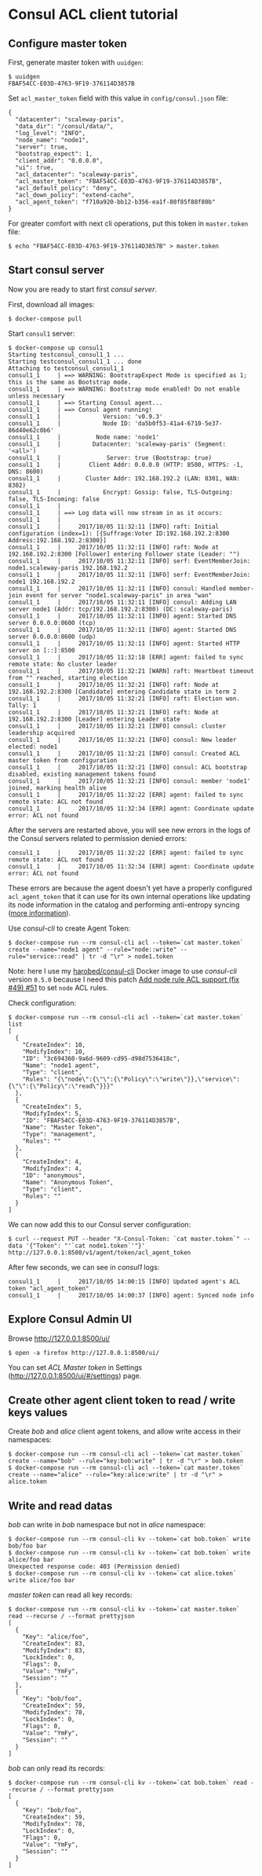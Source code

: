 # Consul ACL client tutorial

## Configure master token

First, generate master token with `uuidgen`:

```
$ uuidgen
FBAF54CC-E03D-4763-9F19-376114D3857B
```

Set `acl_master_token` field with this value in `config/consul.json` file:

```
{
  "datacenter": "scaleway-paris",
  "data_dir": "/consul/data/",
  "log_level": "INFO",
  "node_name": "node1",
  "server": true,
  "bootstrap_expect": 1,
  "client_addr": "0.0.0.0",
  "ui": true,
  "acl_datacenter": "scaleway-paris",
  "acl_master_token": "FBAF54CC-E03D-4763-9F19-376114D3857B",
  "acl_default_policy": "deny",
  "acl_down_policy": "extend-cache",
  "acl_agent_token": "f710a920-bb12-b356-ea1f-80f85f88f80b"
}
```

For greater comfort with next cli operations, put this token in `master.token` file:

```
$ echo "FBAF54CC-E03D-4763-9F19-376114D3857B" > master.token
```


## Start consul server

Now you are ready to start first *consul server*.

First, download all images:

```
$ docker-compose pull
```

Start `consul1` server:

```
$ docker-compose up consul1
Starting testconsul_consul1_1 ...
Starting testconsul_consul1_1 ... done
Attaching to testconsul_consul1_1
consul1_1     | ==> WARNING: BootstrapExpect Mode is specified as 1; this is the same as Bootstrap mode.
consul1_1     | ==> WARNING: Bootstrap mode enabled! Do not enable unless necessary
consul1_1     | ==> Starting Consul agent...
consul1_1     | ==> Consul agent running!
consul1_1     |            Version: 'v0.9.3'
consul1_1     |            Node ID: 'da5b0f53-41a4-6710-5e37-86d40e62c0b6'
consul1_1     |          Node name: 'node1'
consul1_1     |         Datacenter: 'scaleway-paris' (Segment: '<all>')
consul1_1     |             Server: true (Bootstrap: true)
consul1_1     |        Client Addr: 0.0.0.0 (HTTP: 8500, HTTPS: -1, DNS: 8600)
consul1_1     |       Cluster Addr: 192.168.192.2 (LAN: 8301, WAN: 8302)
consul1_1     |            Encrypt: Gossip: false, TLS-Outgoing: false, TLS-Incoming: false
consul1_1     |
consul1_1     | ==> Log data will now stream in as it occurs:
consul1_1     |
consul1_1     |     2017/10/05 11:32:11 [INFO] raft: Initial configuration (index=1): [{Suffrage:Voter ID:192.168.192.2:8300 Address:192.168.192.2:8300}]
consul1_1     |     2017/10/05 11:32:11 [INFO] raft: Node at 192.168.192.2:8300 [Follower] entering Follower state (Leader: "")
consul1_1     |     2017/10/05 11:32:11 [INFO] serf: EventMemberJoin: node1.scaleway-paris 192.168.192.2
consul1_1     |     2017/10/05 11:32:11 [INFO] serf: EventMemberJoin: node1 192.168.192.2
consul1_1     |     2017/10/05 11:32:11 [INFO] consul: Handled member-join event for server "node1.scaleway-paris" in area "wan"
consul1_1     |     2017/10/05 11:32:11 [INFO] consul: Adding LAN server node1 (Addr: tcp/192.168.192.2:8300) (DC: scaleway-paris)
consul1_1     |     2017/10/05 11:32:11 [INFO] agent: Started DNS server 0.0.0.0:8600 (tcp)
consul1_1     |     2017/10/05 11:32:11 [INFO] agent: Started DNS server 0.0.0.0:8600 (udp)
consul1_1     |     2017/10/05 11:32:11 [INFO] agent: Started HTTP server on [::]:8500
consul1_1     |     2017/10/05 11:32:18 [ERR] agent: failed to sync remote state: No cluster leader
consul1_1     |     2017/10/05 11:32:21 [WARN] raft: Heartbeat timeout from "" reached, starting election
consul1_1     |     2017/10/05 11:32:21 [INFO] raft: Node at 192.168.192.2:8300 [Candidate] entering Candidate state in term 2
consul1_1     |     2017/10/05 11:32:21 [INFO] raft: Election won. Tally: 1
consul1_1     |     2017/10/05 11:32:21 [INFO] raft: Node at 192.168.192.2:8300 [Leader] entering Leader state
consul1_1     |     2017/10/05 11:32:21 [INFO] consul: cluster leadership acquired
consul1_1     |     2017/10/05 11:32:21 [INFO] consul: New leader elected: node1
consul1_1     |     2017/10/05 11:32:21 [INFO] consul: Created ACL master token from configuration
consul1_1     |     2017/10/05 11:32:21 [INFO] consul: ACL bootstrap disabled, existing management tokens found
consul1_1     |     2017/10/05 11:32:21 [INFO] consul: member 'node1' joined, marking health alive
consul1_1     |     2017/10/05 11:32:22 [ERR] agent: failed to sync remote state: ACL not found
consul1_1     |     2017/10/05 11:32:34 [ERR] agent: Coordinate update error: ACL not found
```

After the servers are restarted above, you will see new errors in the logs of the Consul servers related to permission denied errors:

```
consul1_1     |     2017/10/05 11:32:22 [ERR] agent: failed to sync remote state: ACL not found
consul1_1     |     2017/10/05 11:32:34 [ERR] agent: Coordinate update error: ACL not found
```

These errors are because the agent doesn't yet have a properly configured `acl_agent_token` that it can use for its own
internal operations like updating its node information in the catalog and performing anti-entropy
syncing ([more information](https://www.consul.io/docs/guides/acl.html#create-an-agent-token)).

Use *consul-cli* to create Agent Token:

```
$ docker-compose run --rm consul-cli acl --token=`cat master.token` create --name="node1 agent" --rule="node::write" --rule="service::read" | tr -d "\r" > node1.token
```

Note: here I use my [harobed/consul-cli](https://hub.docker.com/r/harobed/consul-cli/) Docker image to use *consul-cli* version `0.5.0` because
I need this patch [Add node rule ACL support (fix #49) #51](https://github.com/mantl/consul-cli/pull/51) to set `node` ACL rules.

Check configuration:

```
$ docker-compose run --rm consul-cli acl --token=`cat master.token` list
[
  {
    "CreateIndex": 10,
    "ModifyIndex": 10,
    "ID": "3c694360-9a6d-9609-cd95-d98d7536418c",
    "Name": "node1 agent",
    "Type": "client",
    "Rules": "{\"node\":{\"\":{\"Policy\":\"write\"}},\"service\":{\"\":{\"Policy\":\"read\"}}}"
  },
  {
    "CreateIndex": 5,
    "ModifyIndex": 5,
    "ID": "FBAF54CC-E03D-4763-9F19-376114D3857B",
    "Name": "Master Token",
    "Type": "management",
    "Rules": ""
  },
  {
    "CreateIndex": 4,
    "ModifyIndex": 4,
    "ID": "anonymous",
    "Name": "Anonymous Token",
    "Type": "client",
    "Rules": ""
  }
]
```

We can now add this to our Consul server configuration:

```
$ curl --request PUT --header "X-Consul-Token: `cat master.token`" --data '{"Token": "'`cat node1.token`'"}' http://127.0.0.1:8500/v1/agent/token/acl_agent_token
```

After few seconds, we can see in *consul1* logs:

```
consul1_1     |     2017/10/05 14:00:15 [INFO] Updated agent's ACL token "acl_agent_token"
consul1_1     |     2017/10/05 14:00:37 [INFO] agent: Synced node info
```

## Explore Consul Admin UI

Browse http://127.0.0.1:8500/ui/

```
$ open -a firefox http://127.0.0.1:8500/ui/
```

You can set *ACL Master token* in Settings (http://127.0.0.1:8500/ui/#/settings) page.


## Create other agent client token to read / write keys values

Create *bob* and *alice* client agent tokens, and allow write access in their namespaces:

```
$ docker-compose run --rm consul-cli acl --token=`cat master.token` create --name="bob" --rule="key:bob:write" | tr -d "\r" > bob.token
$ docker-compose run --rm consul-cli acl --token=`cat master.token` create --name="alice" --rule="key:alice:write" | tr -d "\r" > alice.token
```

## Write and read datas

*bob* can write in *bob* namespace but not in *alice* namespace:

```
$ docker-compose run --rm consul-cli kv --token=`cat bob.token` write bob/foo bar
$ docker-compose run --rm consul-cli kv --token=`cat bob.token` write alice/foo bar
Unexpected response code: 403 (Permission denied)
$ docker-compose run --rm consul-cli kv --token=`cat alice.token` write alice/foo bar
```

*master token* can read all key records:

```
$ docker-compose run --rm consul-cli kv --token=`cat master.token` read --recurse / --format prettyjson
[
  {
    "Key": "alice/foo",
    "CreateIndex": 83,
    "ModifyIndex": 83,
    "LockIndex": 0,
    "Flags": 0,
    "Value": "YmFy",
    "Session": ""
  },
  {
    "Key": "bob/foo",
    "CreateIndex": 59,
    "ModifyIndex": 78,
    "LockIndex": 0,
    "Flags": 0,
    "Value": "YmFy",
    "Session": ""
  }
]
```

*bob* can only read its records:

```
$ docker-compose run --rm consul-cli kv --token=`cat bob.token` read --recurse / --format prettyjson
[
  {
    "Key": "bob/foo",
    "CreateIndex": 59,
    "ModifyIndex": 78,
    "LockIndex": 0,
    "Flags": 0,
    "Value": "YmFy",
    "Session": ""
  }
]
```
